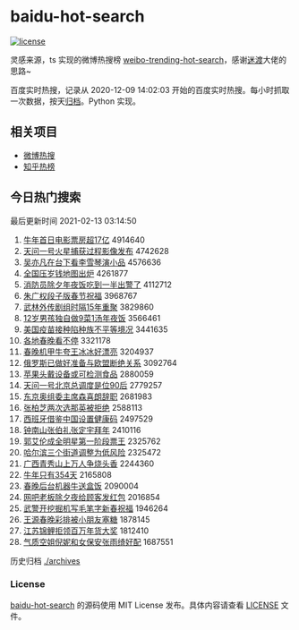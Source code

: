 # baidu-hot-search

[![license](https://img.shields.io/github/license/Arrackisarookie/baidu-hot-search)](https://github.com/Arrackisarookie/baidu-hot-search/blob/master/LICENSE)

灵感来源，ts 实现的微博热搜榜 [weibo-trending-hot-search](https://github.com/justjavac/weibo-trending-hot-search)，感谢[迷渡](https://github.com/justjavac)大佬的思路~

百度实时热搜，记录从 2020-12-09 14:02:03 开始的百度实时热搜。每小时抓取一次数据，按天[归档](./archives)。Python 实现。

## 相关项目
+ [微博热搜](https://github.com/Arrackisarookie/weibo-hot-search)
+ [知乎热榜](https://github.com/Arrackisarookie/zhihu-top-search)

## 今日热门搜索

<!-- Rank Begin -->

最后更新时间 2021-02-13 03:14:50

1. [牛年首日电影票房超17亿](http://www.baidu.com/baidu?cl=3&tn=SE_baiduhomet8_jmjb7mjw&rsv_dl=fyb_top&fr=top1000&wd=%C5%A3%C4%EA%CA%D7%C8%D5%B5%E7%D3%B0%C6%B1%B7%BF%B3%AC17%D2%DA) 4914640
1. [天问一号火星捕获过程影像发布](http://www.baidu.com/baidu?cl=3&tn=SE_baiduhomet8_jmjb7mjw&rsv_dl=fyb_top&fr=top1000&wd=%CC%EC%CE%CA%D2%BB%BA%C5%BB%F0%D0%C7%B2%B6%BB%F1%B9%FD%B3%CC%D3%B0%CF%F1%B7%A2%B2%BC) 4742628
1. [吴亦凡在台下看李雪琴演小品](http://www.baidu.com/baidu?cl=3&tn=SE_baiduhomet8_jmjb7mjw&rsv_dl=fyb_top&fr=top1000&wd=%CE%E2%D2%E0%B7%B2%D4%DA%CC%A8%CF%C2%BF%B4%C0%EE%D1%A9%C7%D9%D1%DD%D0%A1%C6%B7) 4576636
1. [全国压岁钱地图出炉](http://www.baidu.com/baidu?cl=3&tn=SE_baiduhomet8_jmjb7mjw&rsv_dl=fyb_top&fr=top1000&wd=%C8%AB%B9%FA%D1%B9%CB%EA%C7%AE%B5%D8%CD%BC%B3%F6%C2%AF) 4261877
1. [消防员除夕年夜饭吃到一半出警了](http://www.baidu.com/baidu?cl=3&tn=SE_baiduhomet8_jmjb7mjw&rsv_dl=fyb_top&fr=top1000&wd=%CF%FB%B7%C0%D4%B1%B3%FD%CF%A6%C4%EA%D2%B9%B7%B9%B3%D4%B5%BD%D2%BB%B0%EB%B3%F6%BE%AF%C1%CB) 4112712
1. [朱广权段子版春节祝福](http://www.baidu.com/baidu?cl=3&tn=SE_baiduhomet8_jmjb7mjw&rsv_dl=fyb_top&fr=top1000&wd=%D6%EC%B9%E3%C8%A8%B6%CE%D7%D3%B0%E6%B4%BA%BD%DA%D7%A3%B8%A3) 3968767
1. [武林外传剧组时隔15年重聚](http://www.baidu.com/baidu?cl=3&tn=SE_baiduhomet8_jmjb7mjw&rsv_dl=fyb_top&fr=top1000&wd=%CE%E4%C1%D6%CD%E2%B4%AB%BE%E7%D7%E9%CA%B1%B8%F415%C4%EA%D6%D8%BE%DB) 3829860
1. [12岁男孩独自做9菜1汤年夜饭](http://www.baidu.com/baidu?cl=3&tn=SE_baiduhomet8_jmjb7mjw&rsv_dl=fyb_top&fr=top1000&wd=12%CB%EA%C4%D0%BA%A2%B6%C0%D7%D4%D7%F69%B2%CB1%CC%C0%C4%EA%D2%B9%B7%B9) 3566461
1. [美国疫苗接种陷种族不平等境况](http://www.baidu.com/baidu?cl=3&tn=SE_baiduhomet8_jmjb7mjw&rsv_dl=fyb_top&fr=top1000&wd=%C3%C0%B9%FA%D2%DF%C3%E7%BD%D3%D6%D6%CF%DD%D6%D6%D7%E5%B2%BB%C6%BD%B5%C8%BE%B3%BF%F6) 3441635
1. [各地春晚看不停](http://www.baidu.com/baidu?cl=3&tn=SE_baiduhomet8_jmjb7mjw&rsv_dl=fyb_top&fr=top1000&wd=%B8%F7%B5%D8%B4%BA%CD%ED%BF%B4%B2%BB%CD%A3) 3321178
1. [春晚机甲牛夸王冰冰好漂亮](http://www.baidu.com/baidu?cl=3&tn=SE_baiduhomet8_jmjb7mjw&rsv_dl=fyb_top&fr=top1000&wd=%B4%BA%CD%ED%BB%FA%BC%D7%C5%A3%BF%E4%CD%F5%B1%F9%B1%F9%BA%C3%C6%AF%C1%C1) 3204937
1. [俄罗斯已做好准备与欧盟断绝关系](http://www.baidu.com/baidu?cl=3&tn=SE_baiduhomet8_jmjb7mjw&rsv_dl=fyb_top&fr=top1000&wd=%B6%ED%C2%DE%CB%B9%D2%D1%D7%F6%BA%C3%D7%BC%B1%B8%D3%EB%C5%B7%C3%CB%B6%CF%BE%F8%B9%D8%CF%B5) 3092764
1. [苹果头戴设备或可检测食品](http://www.baidu.com/baidu?cl=3&tn=SE_baiduhomet8_jmjb7mjw&rsv_dl=fyb_top&fr=top1000&wd=%C6%BB%B9%FB%CD%B7%B4%F7%C9%E8%B1%B8%BB%F2%BF%C9%BC%EC%B2%E2%CA%B3%C6%B7) 2880059
1. [天问一号北京总调度是位90后](http://www.baidu.com/baidu?cl=3&tn=SE_baiduhomet8_jmjb7mjw&rsv_dl=fyb_top&fr=top1000&wd=%CC%EC%CE%CA%D2%BB%BA%C5%B1%B1%BE%A9%D7%DC%B5%F7%B6%C8%CA%C7%CE%BB90%BA%F3) 2779257
1. [东京奥组委主席森喜朗辞职](http://www.baidu.com/baidu?cl=3&tn=SE_baiduhomet8_jmjb7mjw&rsv_dl=fyb_top&fr=top1000&wd=%B6%AB%BE%A9%B0%C2%D7%E9%CE%AF%D6%F7%CF%AF%C9%AD%CF%B2%C0%CA%B4%C7%D6%B0) 2681983
1. [张柏芝两次选那英被拒绝](http://www.baidu.com/baidu?cl=3&tn=SE_baiduhomet8_jmjb7mjw&rsv_dl=fyb_top&fr=top1000&wd=%D5%C5%B0%D8%D6%A5%C1%BD%B4%CE%D1%A1%C4%C7%D3%A2%B1%BB%BE%DC%BE%F8) 2588113
1. [西班牙借鉴中国设置健康码](http://www.baidu.com/baidu?cl=3&tn=SE_baiduhomet8_jmjb7mjw&rsv_dl=fyb_top&fr=top1000&wd=%CE%F7%B0%E0%D1%C0%BD%E8%BC%F8%D6%D0%B9%FA%C9%E8%D6%C3%BD%A1%BF%B5%C2%EB) 2497529
1. [钟南山张伯礼张定宇拜年](http://www.baidu.com/baidu?cl=3&tn=SE_baiduhomet8_jmjb7mjw&rsv_dl=fyb_top&fr=top1000&wd=%D6%D3%C4%CF%C9%BD%D5%C5%B2%AE%C0%F1%D5%C5%B6%A8%D3%EE%B0%DD%C4%EA) 2410116
1. [郭艾伦成全明星第一阶段票王](http://www.baidu.com/baidu?cl=3&tn=SE_baiduhomet8_jmjb7mjw&rsv_dl=fyb_top&fr=top1000&wd=%B9%F9%B0%AC%C2%D7%B3%C9%C8%AB%C3%F7%D0%C7%B5%DA%D2%BB%BD%D7%B6%CE%C6%B1%CD%F5) 2325762
1. [哈尔滨三个街道调整为低风险](http://www.baidu.com/baidu?cl=3&tn=SE_baiduhomet8_jmjb7mjw&rsv_dl=fyb_top&fr=top1000&wd=%B9%FE%B6%FB%B1%F5%C8%FD%B8%F6%BD%D6%B5%C0%B5%F7%D5%FB%CE%AA%B5%CD%B7%E7%CF%D5) 2325472
1. [广西青秀山上万人争烧头香](http://www.baidu.com/baidu?cl=3&tn=SE_baiduhomet8_jmjb7mjw&rsv_dl=fyb_top&fr=top1000&wd=%B9%E3%CE%F7%C7%E0%D0%E3%C9%BD%C9%CF%CD%F2%C8%CB%D5%F9%C9%D5%CD%B7%CF%E3) 2244360
1. [牛年只有354天](http://www.baidu.com/baidu?cl=3&tn=SE_baiduhomet8_jmjb7mjw&rsv_dl=fyb_top&fr=top1000&wd=%C5%A3%C4%EA%D6%BB%D3%D0354%CC%EC) 2165808
1. [春晚后台机器牛送盒饭](http://www.baidu.com/baidu?cl=3&tn=SE_baiduhomet8_jmjb7mjw&rsv_dl=fyb_top&fr=top1000&wd=%B4%BA%CD%ED%BA%F3%CC%A8%BB%FA%C6%F7%C5%A3%CB%CD%BA%D0%B7%B9) 2090004
1. [网吧老板除夕夜给顾客发红包](http://www.baidu.com/baidu?cl=3&tn=SE_baiduhomet8_jmjb7mjw&rsv_dl=fyb_top&fr=top1000&wd=%CD%F8%B0%C9%C0%CF%B0%E5%B3%FD%CF%A6%D2%B9%B8%F8%B9%CB%BF%CD%B7%A2%BA%EC%B0%FC) 2016854
1. [武警开挖掘机写毛笔字新春祝福](http://www.baidu.com/baidu?cl=3&tn=SE_baiduhomet8_jmjb7mjw&rsv_dl=fyb_top&fr=top1000&wd=%CE%E4%BE%AF%BF%AA%CD%DA%BE%F2%BB%FA%D0%B4%C3%AB%B1%CA%D7%D6%D0%C2%B4%BA%D7%A3%B8%A3) 1946264
1. [王源春晚彩排被小朋友塞糖](http://www.baidu.com/baidu?cl=3&tn=SE_baiduhomet8_jmjb7mjw&rsv_dl=fyb_top&fr=top1000&wd=%CD%F5%D4%B4%B4%BA%CD%ED%B2%CA%C5%C5%B1%BB%D0%A1%C5%F3%D3%D1%C8%FB%CC%C7) 1878145
1. [江苏锦鲤拒领百万年货大奖](http://www.baidu.com/baidu?cl=3&tn=SE_baiduhomet8_jmjb7mjw&rsv_dl=fyb_top&fr=top1000&wd=%BD%AD%CB%D5%BD%F5%C0%F0%BE%DC%C1%EC%B0%D9%CD%F2%C4%EA%BB%F5%B4%F3%BD%B1) 1812410
1. [气质空姐倪妮和女保安张雨绮好配](http://www.baidu.com/baidu?cl=3&tn=SE_baiduhomet8_jmjb7mjw&rsv_dl=fyb_top&fr=top1000&wd=%C6%F8%D6%CA%BF%D5%BD%E3%C4%DF%C4%DD%BA%CD%C5%AE%B1%A3%B0%B2%D5%C5%D3%EA%E7%B2%BA%C3%C5%E4) 1687551
<!-- Rank End -->

历史归档 [./archives](./archives)

### License

[baidu-hot-search](https://github.com/Arrackisarookie/baidu-hot-search) 的源码使用 MIT License 发布。具体内容请查看 [LICENSE](./LICENSE) 文件。
